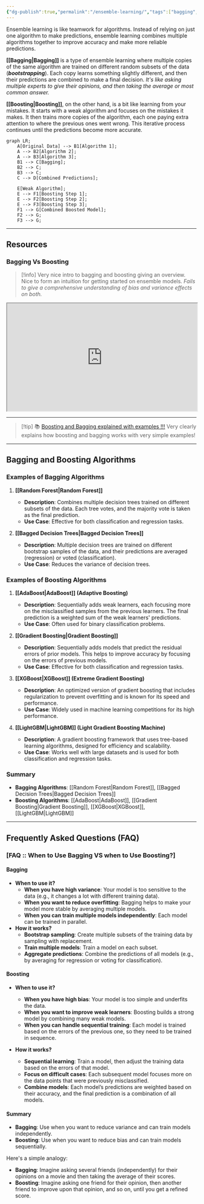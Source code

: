 ```yaml
---
{"dg-publish":true,"permalink":"/ensemble-learning/","tags":["bagging","boosting","ensemble-learning"],"noteIcon":"2","updated":"2024-05-29T14:10:09.499+05:30"}
---
```



Ensemble learning is like teamwork for algorithms. Instead of relying on just one algorithm to make predictions, ensemble learning combines multiple algorithms together to improve accuracy and make more reliable predictions.

**[[Bagging\|Bagging]]** is a type of ensemble learning where multiple copies of the same algorithm are trained on different random subsets of the data (***bootstrapping***). Each copy learns something slightly different, and then their predictions are combined to make a final decision. *It's like asking multiple experts to give their opinions, and then taking the average or most common answer.*

**[[Boosting\|Boosting]]**, on the other hand, is a bit like learning from your mistakes. It starts with a weak algorithm and focuses on the mistakes it makes. It then trains more copies of the algorithm, each one paying extra attention to where the previous ones went wrong. This iterative process continues until the predictions become more accurate.

```mermaid
graph LR;
    A[Original Data] --> B1[Algorithm 1];
    A --> B2[Algorithm 2];
    A --> B3[Algorithm 3];
    B1 --> C[Bagging];
    B2 --> C;
    B3 --> C;
    C --> D[Combined Predictions];

    E[Weak Algorithm];
    E --> F1[Boosting Step 1];
    E --> F2[Boosting Step 2];
    E --> F3[Boosting Step 3];
    F1 --> G[Combined Boosted Model];
    F2 --> G;
    F3 --> G;

```

---

## Resources

### Bagging Vs Boosting

> [!info]
> Very nice intro to bagging and boosting giving an overview.
> Nice to form an intuition for getting started on ensemble models.
> *Fails to give a comprehensive understanding of bias and variance effects on both.*


<iframe title="Bagging vs Boosting - Ensemble Learning In Machine Learning Explained" src="https://www.youtube.com/embed/tjy0yL1rRRU?feature=oembed" height="113" width="200" allowfullscreen="" allow="fullscreen" style="aspect-ratio: 1.76991 / 1; width: 100%; height: auto;"></iframe>

---

> [!tip] 📚 [Boosting and Bagging explained with examples !!!](https://medium.com/swlh/boosting-and-bagging-explained-with-examples-5353a36eb78d)
> Very clearly explains how boosting and bagging works with very simple examples!

---

## Bagging and Boosting Algorithms

### Examples of Bagging Algorithms

1. **[[Random Forest\|Random Forest]]**
   - **Description**: Combines multiple decision trees trained on different subsets of the data. Each tree votes, and the majority vote is taken as the final prediction.
   - **Use Case**: Effective for both classification and regression tasks.

2. **[[Bagged Decision Trees\|Bagged Decision Trees]]**
   - **Description**: Multiple decision trees are trained on different bootstrap samples of the data, and their predictions are averaged (regression) or voted (classification).
   - **Use Case**: Reduces the variance of decision trees.

### Examples of Boosting Algorithms

1. **[[AdaBoost\|AdaBoost]] (Adaptive Boosting)**
   - **Description**: Sequentially adds weak learners, each focusing more on the misclassified samples from the previous learners. The final prediction is a weighted sum of the weak learners' predictions.
   - **Use Case**: Often used for binary classification problems.

2. **[[Gradient Boosting\|Gradient Boosting]]**
   - **Description**: Sequentially adds models that predict the residual errors of prior models. This helps to improve accuracy by focusing on the errors of previous models.
   - **Use Case**: Effective for both classification and regression tasks.

3. **[[XGBoost\|XGBoost]] (Extreme Gradient Boosting)**
   - **Description**: An optimized version of gradient boosting that includes regularization to prevent overfitting and is known for its speed and performance.
   - **Use Case**: Widely used in machine learning competitions for its high performance.

4. **[[LightGBM\|LightGBM]] (Light Gradient Boosting Machine)**
   - **Description**: A gradient boosting framework that uses tree-based learning algorithms, designed for efficiency and scalability.
   - **Use Case**: Works well with large datasets and is used for both classification and regression tasks.

### Summary

- **Bagging Algorithms**: [[Random Forest\|Random Forest]], [[Bagged Decision Trees\|Bagged Decision Trees]]
- **Boosting Algorithms**: [[AdaBoost\|AdaBoost]], [[Gradient Boosting\|Gradient Boosting]], [[XGBoost\|XGBoost]], [[LightGBM\|LightGBM]]

---

## Frequently Asked Questions (FAQ)

### [FAQ :: When to Use Bagging VS when to Use Boosting?]

#### Bagging

- **When to use it?**
	- **When you have high variance**: Your model is too sensitive to the data (e.g., it changes a lot with different training data).
	- **When you want to reduce overfitting**: Bagging helps to make your model more stable by averaging multiple models.
	- **When you can train multiple models independently**: Each model can be trained in parallel.
- **How it works?**
	- **Bootstrap sampling**: Create multiple subsets of the training data by sampling with replacement.
	- **Train multiple models**: Train a model on each subset.
	- **Aggregate predictions**: Combine the predictions of all models (e.g., by averaging for regression or voting for classification).

#### Boosting

- **When to use it?**
	- **When you have high bias**: Your model is too simple and underfits the data.
	- **When you want to improve weak learners**: Boosting builds a strong model by combining many weak models.
	- **When you can handle sequential training**: Each model is trained based on the errors of the previous one, so they need to be trained in sequence.

- **How it works?**
	- **Sequential learning**: Train a model, then adjust the training data based on the errors of that model.
	- **Focus on difficult cases**: Each subsequent model focuses more on the data points that were previously misclassified.
	- **Combine models**: Each model’s predictions are weighted based on their accuracy, and the final prediction is a combination of all models.

#### Summary

- **Bagging**: Use when you want to reduce variance and can train models independently.
- **Boosting**: Use when you want to reduce bias and can train models sequentially.

Here's a simple analogy:
- **Bagging**: Imagine asking several friends (independently) for their opinions on a movie and then taking the average of their scores.
- **Boosting**: Imagine asking one friend for their opinion, then another friend to improve upon that opinion, and so on, until you get a refined score.
